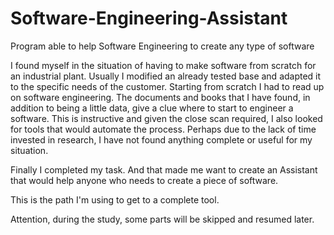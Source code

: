 # Software-Engineering-Assistant

Program able to help Software Engineering to create any type of software

I found myself in the situation of having to make software from scratch for an industrial plant. Usually I modified an already tested base and adapted it to the specific needs of the customer. Starting from scratch I had to read up on software engineering. The documents and books that I have found, in addition to being a little data, give a clue where to start to engineer a software. This is instructive and given the close scan required, I also looked for tools that would automate the process. Perhaps due to the lack of time invested in research, I have not found anything complete or useful for my situation.

Finally I completed my task. And that made me want to create an Assistant that would help anyone who needs to create a piece of software.

This is the path I'm using to get to a complete tool.

Attention, during the study, some parts will be skipped and resumed later.